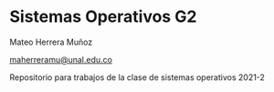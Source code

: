 # Sistemas Operativos G2

Mateo Herrera Muñoz

maherreramu@unal.edu.co

Repositorio para trabajos de la clase de sistemas operativos 2021-2
